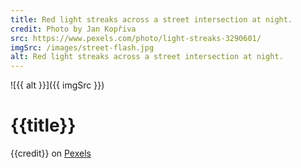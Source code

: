 ```yaml
---
title: Red light streaks across a street intersection at night.
credit: Photo by Jan Kopřiva
src: https://www.pexels.com/photo/light-streaks-3290601/
imgSrc: /images/street-flash.jpg
alt: Red light streaks across a street intersection at night.
---
```


![{{ alt }}]({{ imgSrc }})

# {{title}}

{{credit}} on [Pexels]({{url}})